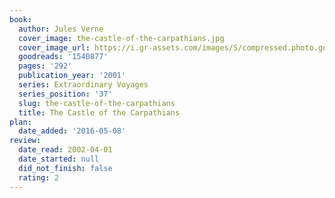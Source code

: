 ```yaml
---
book:
  author: Jules Verne
  cover_image: the-castle-of-the-carpathians.jpg
  cover_image_url: https://i.gr-assets.com/images/S/compressed.photo.goodreads.com/books/1307523714l/1540877._SX98_.jpg
  goodreads: '1540877'
  pages: '292'
  publication_year: '2001'
  series: Extraordinary Voyages
  series_position: '37'
  slug: the-castle-of-the-carpathians
  title: The Castle of the Carpathians
plan:
  date_added: '2016-05-08'
review:
  date_read: 2002-04-01
  date_started: null
  did_not_finish: false
  rating: 2
---
```

